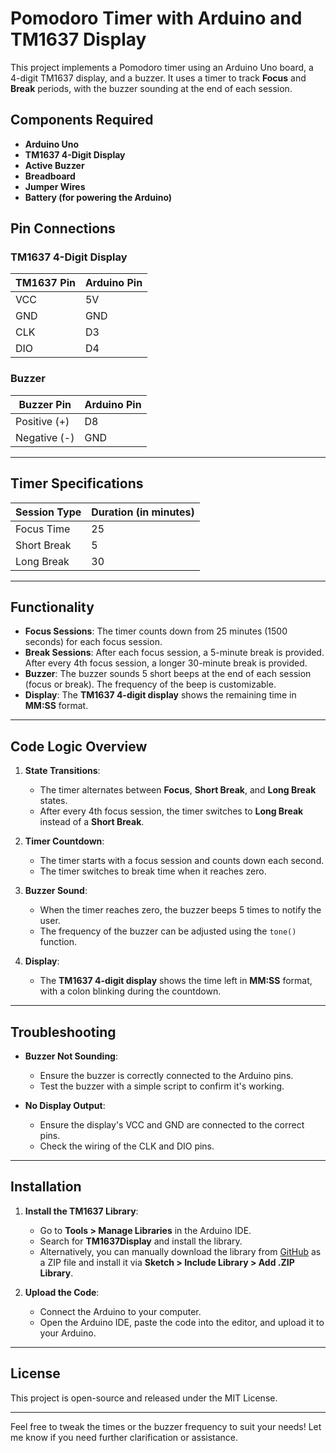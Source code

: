 # Pomodoro Timer with Arduino and TM1637 Display

This project implements a Pomodoro timer using an Arduino Uno board, a 4-digit TM1637 display, and a buzzer. It uses a timer to track **Focus** and **Break** periods, with the buzzer sounding at the end of each session.

## Components Required

- **Arduino Uno**
- **TM1637 4-Digit Display**
- **Active Buzzer**
- **Breadboard**
- **Jumper Wires**
- **Battery (for powering the Arduino)**

## Pin Connections

### **TM1637 4-Digit Display**
| **TM1637 Pin** | **Arduino Pin**  |
|-----------------|------------------|
| VCC             | 5V               |
| GND             | GND              |
| CLK             | D3               |
| DIO             | D4               |

### **Buzzer**
| **Buzzer Pin**  | **Arduino Pin**  |
|-----------------|------------------|
| Positive (+)    | D8               |
| Negative (-)    | GND              |

---

## Timer Specifications

| **Session Type**   | **Duration (in minutes)** |
|---------------------|---------------------------|
| Focus Time          | 25                        |
| Short Break         | 5                         |
| Long Break          | 30                        |

---

## Functionality

- **Focus Sessions**: The timer counts down from 25 minutes (1500 seconds) for each focus session.
- **Break Sessions**: After each focus session, a 5-minute break is provided. After every 4th focus session, a longer 30-minute break is provided.
- **Buzzer**: The buzzer sounds 5 short beeps at the end of each session (focus or break). The frequency of the beep is customizable.
- **Display**: The **TM1637 4-digit display** shows the remaining time in **MM:SS** format.

---

## Code Logic Overview

1. **State Transitions**:
   - The timer alternates between **Focus**, **Short Break**, and **Long Break** states.
   - After every 4th focus session, the timer switches to **Long Break** instead of a **Short Break**.

2. **Timer Countdown**:
   - The timer starts with a focus session and counts down each second.
   - The timer switches to break time when it reaches zero.

3. **Buzzer Sound**:
   - When the timer reaches zero, the buzzer beeps 5 times to notify the user.
   - The frequency of the buzzer can be adjusted using the `tone()` function.

4. **Display**:
   - The **TM1637 4-digit display** shows the time left in **MM:SS** format, with a colon blinking during the countdown.

---

## Troubleshooting

- **Buzzer Not Sounding**:  
  - Ensure the buzzer is correctly connected to the Arduino pins.
  - Test the buzzer with a simple script to confirm it's working.

- **No Display Output**:  
  - Ensure the display's VCC and GND are connected to the correct pins.
  - Check the wiring of the CLK and DIO pins.

---

## Installation

1. **Install the TM1637 Library**:
   - Go to **Tools > Manage Libraries** in the Arduino IDE.
   - Search for **TM1637Display** and install the library.
   - Alternatively, you can manually download the library from [GitHub](https://github.com/avishorp/TM1637) as a ZIP file and install it via **Sketch > Include Library > Add .ZIP Library**.

2. **Upload the Code**:
   - Connect the Arduino to your computer.
   - Open the Arduino IDE, paste the code into the editor, and upload it to your Arduino.

---

## License

This project is open-source and released under the MIT License.

---

Feel free to tweak the times or the buzzer frequency to suit your needs! Let me know if you need further clarification or assistance.
